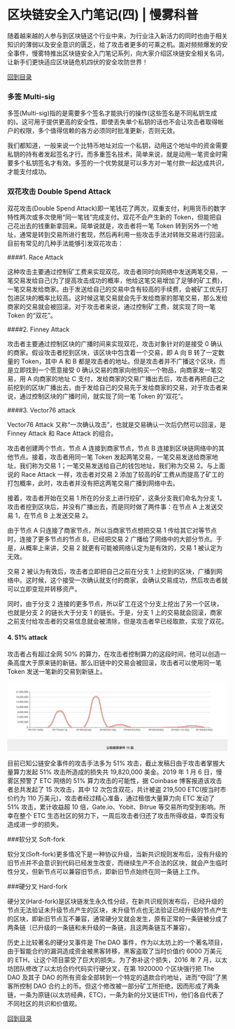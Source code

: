 # 区块链安全入门笔记(四) | 慢雾科普

随着越来越的人参与到区块链这个行业中来，为行业注入新活力的同时也由于相关知识的薄弱以及安全意识的匮乏，给了攻击者更多的可乘之机。面对频频爆发的安全事件，慢雾特推出区块链安全入门笔记系列，向大家介绍区块链安全相关名词，让新手们更快适应区块链危机四伏的安全攻防世界！

[回到目录](./README.md)

### 多签 Multi-sig

多签(Multi-sig)指的是需要多个签名才能执行的操作(这些签名是不同私钥生成的)。这可用于提供更高的安全性，即使丢失单个私钥的话也不会让攻击者取得帐户的权限，多个值得信赖的各方必须同时批准更新，否则无效。

我们都知道，一般来说一个比特币地址对应一个私钥，动用这个地址中的资金需要私钥的持有者发起签名才行。而多重签名技术，简单来说，就是动用一笔资金时需要多个私钥签名才有效。多签的一个优势就是可以多方对一笔付款一起达成共识，才能支付成功。


### 双花攻击 Double Spend Attack


双花攻击(Double Spend Attack)即一笔钱花了两次，双重支付，利用货币的数字特性两次或多次使用“同一笔钱”完成支付。双花不会产生新的 Token，但能把自己花出去的钱重新拿回来。简单说就是，攻击者将一笔 Token 转到另外一个地址，通常是转到交易所进行套现，然后再利用一些攻击手法对转账交易进行回滚。目前有常见的几种手法能够引发双花攻击：

####1. Race Attack

这种攻击主要通过控制矿工费来实现双花。攻击者同时向网络中发送两笔交易，一笔交易发给自己(为了提高攻击成功的概率，他给这笔交易增加了足够的矿工费)，一笔交易发给商家。由于发送给自己的交易中含有较高的手续费，会被矿工优先打包进区块的概率比较高。这时候这笔交易就会先于发给商家的那笔交易，那么发给商家的交易就会被回滚。对于攻击者来说，通过控制矿工费，就实现了同一笔 Token 的“双花”。

 

####2. Finney Attack

攻击者主要通过控制区块的广播时间来实现双花，攻击对象针对的是接受 0 确认的商家。假设攻击者挖到区块，该区块中包含着一个交易，即 A 向 B 转了一定数量的 Token，其中 A 和 B 都是攻击者的地址。但是攻击者并不广播这个区块，而是立即找到一个愿意接受 0 确认交易的商家向他购买一个物品，向商家发一笔交易，用 A 向商家的地址 C 支付，发给商家的交易广播出去后，攻击者再把自己之前挖到的区块广播出去，由于发给自己的交易先于发给商家的交易，对于攻击者来说，通过控制区块的广播时间，就实现了同一笔 Token 的“双花”。

####3. Vector76 attack

Vector76 Attack 又称“一次确认攻击”，也就是交易确认一次后仍然可以回滚，是 Finney Attack 和 Race Attack 的组合。

攻击者创建两个节点，节点 A 连接到商家节点，节点 B 连接到区块链网络中的其他节点。接着，攻击者用同一笔 Token 发起两笔交易，一笔交易发送给商家地址，我们称为交易 1；一笔交易发送给自己的钱包地址，我们称为交易 2。与上面说的 Race Attack 一样，攻击者对交易 2 添加了较高的矿工费从而提高了矿工的打包概率，此时，攻击者并没有把这两笔交易广播到网络中去。

接着，攻击者开始在交易 1 所在的分支上进行挖矿，这条分支我们命名为分支 1。攻击者挖到区块后，并没有广播出去，而是同时做了两件事：在节点 A 上发送交易 1，在节点 B 上发送交易 2。

由于节点 A 只连接了商家节点，所以当商家节点想把交易 1 传给其它对等节点时，连接了更多节点的节点 B，已经把交易 2 广播给了网络中的大部分节点。于是，从概率上来讲，交易 2 就更有可能被网络认定为是有效的，交易 1 被认定为无效。

交易 2 被认为有效后，攻击者立即把自己之前在分支 1 上挖到的区块，广播到网络中。这时候，这个接受一次确认就支付的商家，会确认交易成功，然后攻击者就可以立即变现并转移资产。

同时，由于分支 2 连接的更多节点，所以矿工在这个分支上挖出了另一个区块，也就是分支 2 的链长大于分支 1 的链长。于是，分支 1 上的交易就会回滚，商家之前支付给攻击者的交易信息就会被清除，但是攻击者早已经取款，实现了双花。

#### 4. 51% attack

攻击者占有超过全网 50% 的算力，在攻击者控制算力的这段时间，他可以创造一条高度大于原来链的新链。那么旧链中的交易会被回滚，攻击者可以使用同一笔 Token 发送一笔新的交易到新链上。

![image](./6.png)

目前已知公链安全事件的攻击手法多为 51% 攻击，截止发稿日由于攻击者掌握大量算力发起 51% 攻击所造成的损失共 19,820,000 美金。2019 年 1 月 6 日，慢雾区预警了 ETC 网络的 51% 算力攻击的可能性，据 Coinbase 博客报道该攻击者总共发起了 15 次攻击，其中 12 次包含双花，共计被盗 219,500 ETC(按当时市价约为 110 万美元)，攻击者经过精心准备，通过租借大量算力向 ETC 发动了 51% 攻击，累计收益超 10 倍，Gate.io、Yobit、Bitrue 等交易所均受到影响。所幸在整个 ETC 生态社区的努力下，一周后攻击者归还了攻击所得收益，幸而没有造成进一步的损失。


###软分叉 Soft-fork

软分叉(Soft-fork)更多情况下是一种协议升级，当新共识规则发布后，没有升级的旧节点并不会意识到代码已经发生改变，而继续生产不合法的区块，就会产生临时性分叉，但新节点可以兼容旧节点，即新旧节点始终在同一条链上工作。


###硬分叉 Hard-fork

硬分叉(Hard-fork)是区块链发生永久性分歧，在新共识规则发布后，已经升级的节点无法验证未升级节点产生的区块，未升级节点也无法验证已经升级的节点产生的区块，即新旧节点互不兼容，通常硬分叉就会发生，原有正常的一条链被分成了两条链（已升级的一条链和未升级的一条链，且这两条链互不兼容）。

历史上比较著名的硬分叉事件是 The DAO 事件，作为以太坊上的一个著名项目，由于智能合约的漏洞造成资金被黑客转移，黑客盗取了当时价值约 6000 万美元的 ETH，让这个项目蒙受了巨大的损失。为了弥补这个损失，2016 年 7 月，以太坊团队修改了以太坊合约代码实行硬分叉，在第 1920000 个区块强行把 The DAO 及其子 DAO 的所有资金全部转到一个特定的退款合约地址，进而“夺回”了黑客所控制 DAO 合约上的币。但这个修改被一部分矿工所拒绝，因而形成了两条链，一条为原链(以太坊经典，ETC)，一条为新的分叉链(ETH)，他们各自代表了不同社区的共识和价值观。


[回到目录](./README.md)